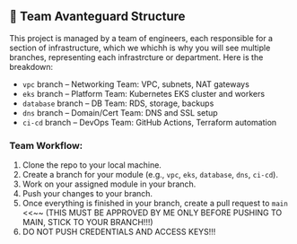 ## 👥 Team Avanteguard Structure

This project is managed by a team of engineers, each responsible for a section of infrastructure, which we whichh is why you will see multiple branches, representing each infrastrcture or department. Here is the breakdown:

- `vpc` branch – Networking Team: VPC, subnets, NAT gateways
- `eks` branch – Platform Team: Kubernetes EKS cluster and workers
- `database` branch – DB Team: RDS, storage, backups
- `dns` branch – Domain/Cert Team: DNS and SSL setup
- `ci-cd` branch – DevOps Team: GitHub Actions, Terraform automation

### Team Workflow:
1. Clone the repo to your local machine.
2. Create a branch for your module (e.g., `vpc`, `eks`, `database`, `dns`, `ci-cd`).
3. Work on your assigned module in your branch.
4. Push your changes to your branch.
5. Once everything is finished in your branch, create a pull request to `main` <<~~ (THIS MUST BE APPROVED BY ME ONLY BEFORE PUSHING TO MAIN, STICK TO YOUR BRANCH!!!)
6. DO NOT PUSH CREDENTIALS AND ACCESS KEYS!!!